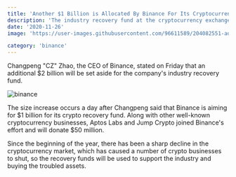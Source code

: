 ```yaml
---
title: 'Another $1 Billion is Allocated By Binance For Its Cryptocurrency Recovery Fund'
description: 'The industry recovery fund at the cryptocurrency exchange Binance now has a total of over $2 billion after Binance added another $1 billion to it'
date: '2020-11-26'
image: 'https://user-images.githubusercontent.com/96611589/204082551-ada2817e-72f2-41d6-b68b-2b610bc71657.jpg'

category: 'binance'
---
```



Changpeng "CZ" Zhao, the CEO of Binance, stated on Friday that an additional $2 billion will be set aside for the company's industry recovery fund.

![binance](https://user-images.githubusercontent.com/96611589/204082568-5d38bbab-aebb-42a0-a3b7-8deb0cee28d5.png)


The size increase occurs a day after Changpeng said that Binance is aiming for $1 billion for its crypto recovery fund. Along with other well-known cryptocurrency businesses, Aptos Labs and Jump Crypto joined Binance's effort and will donate $50 million.

Since the beginning of the year, there has been a sharp decline in the cryptocurrency market, which has caused a number of crypto businesses to shut, so the recovery funds will be used to support the industry and buying the troubled assets.
